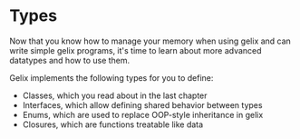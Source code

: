 # Types

Now that you know how to manage your memory when using gelix and can
write simple gelix programs, it's time to learn about more advanced
datatypes and how to use them.

Gelix implements the following types for you to define:
- Classes, which you read about in the last chapter
- Interfaces, which allow defining shared behavior between types
- Enums, which are used to replace OOP-style inheritance in gelix
- Closures, which are functions treatable like data